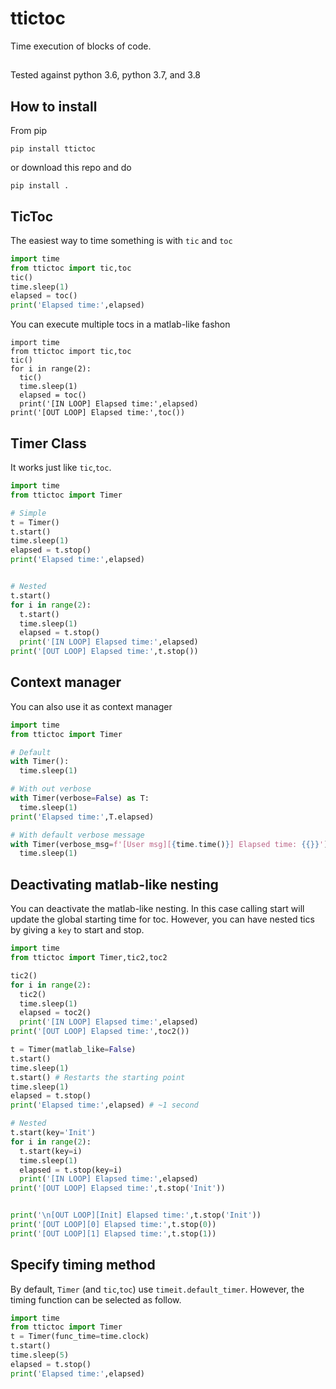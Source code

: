 # ttictoc
Time execution of blocks of code.

##
Tested against python 3.6, python 3.7, and 3.8

## How to install
From pip
```
pip install ttictoc
```
or download this repo and do
```
pip install .
```

## TicToc
The easiest way to time something is with `tic` and `toc`

```python
import time
from ttictoc import tic,toc
tic()
time.sleep(1)
elapsed = toc()
print('Elapsed time:',elapsed)
```

You can execute multiple tocs in a matlab-like fashon
```
import time
from ttictoc import tic,toc
tic()
for i in range(2):
  tic()
  time.sleep(1)
  elapsed = toc()
  print('[IN LOOP] Elapsed time:',elapsed)
print('[OUT LOOP] Elapsed time:',toc())
```

## Timer Class
It works just like `tic`,`toc`.
```python
import time
from ttictoc import Timer

# Simple
t = Timer()
t.start()
time.sleep(1)
elapsed = t.stop()
print('Elapsed time:',elapsed)


# Nested
t.start()
for i in range(2):
  t.start()
  time.sleep(1)
  elapsed = t.stop()
  print('[IN LOOP] Elapsed time:',elapsed)
print('[OUT LOOP] Elapsed time:',t.stop())
```

## Context manager
You can also use it as context manager
```python
import time
from ttictoc import Timer

# Default
with Timer():
  time.sleep(1)

# With out verbose
with Timer(verbose=False) as T:
  time.sleep(1)
print('Elapsed time:',T.elapsed)

# With default verbose message
with Timer(verbose_msg=f'[User msg][{time.time()}] Elapsed time: {{}}'):
  time.sleep(1)
```

## Deactivating matlab-like nesting
You can deactivate the matlab-like nesting. In this case calling start will update the global starting time for toc. However, you can have nested tics by giving a `key` to start and stop.
```python
import time
from ttictoc import Timer,tic2,toc2

tic2()
for i in range(2):
  tic2()
  time.sleep(1)
  elapsed = toc2()
  print('[IN LOOP] Elapsed time:',elapsed)
print('[OUT LOOP] Elapsed time:',toc2())

t = Timer(matlab_like=False)
t.start()
time.sleep(1)
t.start() # Restarts the starting point
time.sleep(1)
elapsed = t.stop()
print('Elapsed time:',elapsed) # ~1 second

# Nested
t.start(key='Init')
for i in range(2):
  t.start(key=i)
  time.sleep(1)
  elapsed = t.stop(key=i)
  print('[IN LOOP] Elapsed time:',elapsed)
print('[OUT LOOP] Elapsed time:',t.stop('Init'))


print('\n[OUT LOOP][Init] Elapsed time:',t.stop('Init'))
print('[OUT LOOP][0] Elapsed time:',t.stop(0))
print('[OUT LOOP][1] Elapsed time:',t.stop(1))
```

## Specify timing method
By default, `Timer` (and `tic`,`toc`) use `timeit.default_timer`. However, the timing function can be selected as follow.
```python
import time
from ttictoc import Timer
t = Timer(func_time=time.clock)
t.start()
time.sleep(5)
elapsed = t.stop()
print('Elapsed time:',elapsed)
```

